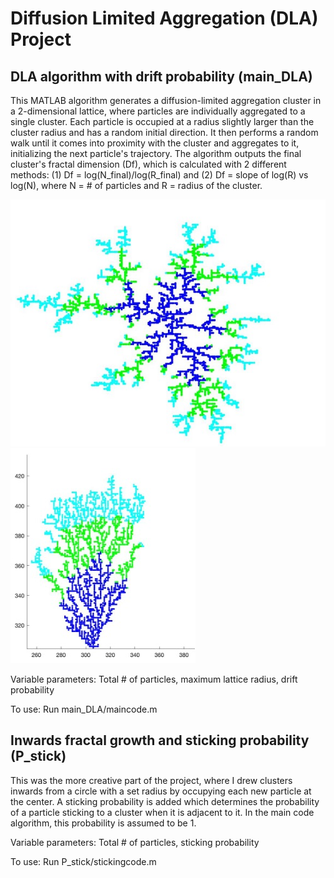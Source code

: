 # Diffusion Limited Aggregation (DLA) Project

## DLA algorithm with drift probability (main_DLA)

This MATLAB algorithm generates a diffusion-limited aggregation cluster in a 2-dimensional lattice, where particles are individually aggregated to a single cluster. Each particle is occupied at a radius slightly larger than the cluster radius and has a random initial direction. It then performs a random walk until it comes into proximity with the cluster and aggregates to it, initializing the next particle's trajectory. The algorithm outputs the final cluster's fractal dimension (Df), which is calculated with 2 different methods: (1) Df = log(N_final)/log(R_final) and (2) Df = slope of log(R) vs log(N), where N = # of particles and R = radius of the cluster.

![GitHub Logo](/images/DLA_cluster.jpg) ![GitHub Logo](/images/DLA_Pdrift.jpg)

Variable parameters: Total # of particles, maximum lattice radius, drift probability

To use: Run main_DLA/maincode.m

## Inwards fractal growth and sticking probability (P_stick)

This was the more creative part of the project, where I drew clusters inwards from a circle with a set radius by occupying each new particle at the center. A sticking probability is added which determines the probability of a particle sticking to a cluster when it is adjacent to it. In the main code algorithm, this probability is assumed to be 1.

Variable parameters: Total # of particles, sticking probability

To use: Run P_stick/stickingcode.m


